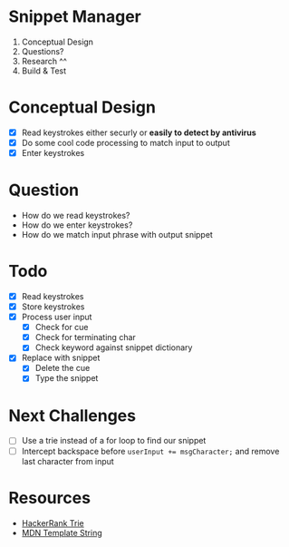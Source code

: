 # Snippet Manager
1. Conceptual Design
2. Questions?
3. Research ^^
4. Build & Test

# Conceptual Design
- [x] Read keystrokes either securly or __easily to detect by antivirus__
- [x] Do some cool code processing to match input to output
- [x] Enter keystrokes

# Question
- How do we read keystrokes?
- How do we enter keystrokes?
- How do we match input phrase with output snippet

# Todo
- [x] Read keystrokes
- [x] Store keystrokes
- [x] Process user input
  - [x] Check for cue
  - [x] Check for terminating char
  - [x] Check keyword against snippet dictionary
- [x] Replace with snippet
  - [x] Delete the cue
  - [x] Type the snippet

# Next Challenges
- [ ] Use a trie instead of a for loop to find our snippet
- [ ] Intercept backspace before `userInput += msgCharacter;` and remove last character from input

# Resources
- [HackerRank Trie](https://www.youtube.com/watch?v=zIjfhVPRZCg)
- [MDN Template String](https://developer.mozilla.org/en-US/docs/Web/JavaScript/Reference/Template_literals)
